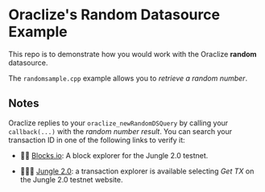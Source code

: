 # Oraclize's Random Datasource Example 

This repo is to demonstrate how you would work with the Oraclize **random** datasource.

The `randomsample.cpp` example allows you to *retrieve a random number*.

## Notes

Oraclize replies to your `oraclize_newRandomDSQuery` by calling your `callback(...)` with the *random number result*.
You can search your transaction ID in one of the following links to verify it:

* :mag_right::ledger: [Blocks.io](https://jungle.bloks.io/): A block explorer for the Jungle 2.0 testnet.

* :palm_tree::lion::palm_tree: [Jungle 2.0](https://monitor.jungletestnet.io/#home): a transaction explorer is available selecting *Get TX* on the Jungle 2.0 testnet website.
